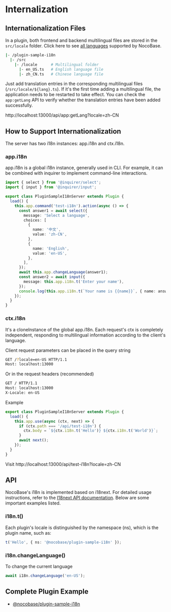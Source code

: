# Internalization

## Internationalization Files

In a plugin, both frontend and backend multilingual files are stored in the `src/locale` folder. Click here to see [all languages](/development/others/languages) supported by NocoBase.

```bash
|- /plugin-sample-i18n
  |- /src
    |- /locale      # Multilingual folder
      |- en_US.ts   # English language file
      |- zh_CN.ts   # Chinese language file
```

Just add translation entries in the corresponding multilingual files (`/src/locale/${lang}.ts`). If it's the first time adding a multilingual file, the application needs to be restarted to take effect. You can check the `app:getLang` API to verify whether the translation entries have been added successfully.

http://localhost:13000/api/app:getLang?locale=zh-CN

## How to Support Internationalization

The server has two i18n instances: app.i18n and ctx.i18n.

### app.i18n

app.i18n is a global i18n instance, generally used in CLI. For example, it can be combined with inquirer to implement command-line interactions.

```ts
import { select } from '@inquirer/select';
import { input } from '@inquirer/input';

export class PluginSampleI18nServer extends Plugin {
  load() {
    this.app.command('test-i18n').action(async () => {
      const answer1 = await select({
        message: 'Select a language',
        choices: [
          {
            name: '中文',
            value: 'zh-CN',
          },
          {
            name: 'English',
            value: 'en-US',
          },
        ],
      });
      await this.app.changeLanguage(answer1);
      const answer2 = await input({
        message: this.app.i18n.t('Enter your name'),
      });
      console.log(this.app.i18n.t(`Your name is {{name}}`, { name: answer2 }));
    });
  }
}
```

### ctx.i18n

It's a cloneInstance of the global app.i18n. Each request's ctx is completely independent, responding to multilingual information according to the client's language.

Client request parameters can be placed in the query string

```bash
GET /?locale=en-US HTTP/1.1
Host: localhost:13000
```

Or in the request headers (recommended)

```bash
GET / HTTP/1.1
Host: localhost:13000
X-Locale: en-US
```

Example

```ts
export class PluginSampleI18nServer extends Plugin {
  load() {
    this.app.use(async (ctx, next) => {
      if (ctx.path === '/api/test-i18n') {
        ctx.body = `${ctx.i18n.t('Hello')} ${ctx.i18n.t('World')}`;
      }
      await next();
    });
  }
}
```

Visit http://localhost:13000/api/test-i18n?locale=zh-CN

## API

NocoBase's i18n is implemented based on i18next. For detailed usage instructions, refer to the [I18next API documentation](https://www.i18next.com/overview/api). Below are some important examples listed.

### i18n.t()

Each plugin's locale is distinguished by the namespace (ns), which is the plugin name, such as:

```ts
t('Hello', { ns: '@nocobase/plugin-sample-i18n' });
```

### i18n.changeLanguage()

To change the current language

```ts
await i18n.changeLanguage('en-US');
```

## Complete Plugin Example

- [@nocobase/plugin-sample-i18n](#)